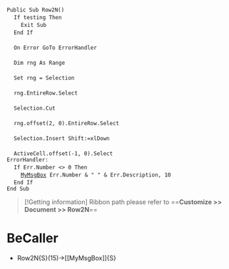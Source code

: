 &nbsp;  &nbsp;  &nbsp;  &nbsp;  
`Public Sub Row2N()`  
&nbsp;&nbsp;&nbsp;&nbsp;`If testing Then`  
&nbsp;&nbsp;&nbsp;&nbsp;&nbsp;&nbsp;&nbsp;&nbsp;`Exit Sub`  
&nbsp;&nbsp;&nbsp;&nbsp;`End If`  
&nbsp;  &nbsp;  &nbsp;  &nbsp;  
&nbsp;&nbsp;&nbsp;&nbsp;`On Error GoTo ErrorHandler`  
&nbsp;  &nbsp;  &nbsp;  &nbsp;  
&nbsp;&nbsp;&nbsp;&nbsp;`Dim rng As Range`  
&nbsp;  &nbsp;  &nbsp;  &nbsp;  
&nbsp;&nbsp;&nbsp;&nbsp;`Set rng = Selection`  
&nbsp;  &nbsp;  &nbsp;  &nbsp;  
&nbsp;&nbsp;&nbsp;&nbsp;`rng.EntireRow.Select`  
&nbsp;  &nbsp;  &nbsp;  &nbsp;  
&nbsp;&nbsp;&nbsp;&nbsp;`Selection.Cut`  
&nbsp;  &nbsp;  &nbsp;  &nbsp;  
&nbsp;&nbsp;&nbsp;&nbsp;`rng.offset(2, 0).EntireRow.Select`  
&nbsp;  &nbsp;  &nbsp;  &nbsp;  
&nbsp;&nbsp;&nbsp;&nbsp;`Selection.Insert Shift:=xlDown`  
&nbsp;  &nbsp;  &nbsp;  &nbsp;  
&nbsp;&nbsp;&nbsp;&nbsp;`ActiveCell.offset(-1, 0).Select`  
`ErrorHandler:`  
&nbsp;&nbsp;&nbsp;&nbsp;`If Err.Number <> 0 Then`  
&nbsp;&nbsp;&nbsp;&nbsp;&nbsp;&nbsp;&nbsp;&nbsp;[`MyMsgBox`](MyMsgBox)` Err.Number & " " & Err.Description, 10`  
&nbsp;&nbsp;&nbsp;&nbsp;`End If`  
`End Sub`  


> [!Getting information]
> Ribbon path please refer to ==**Customize >> Document >> Row2N**==


# BeCaller
- Row2N{S}(15)->[[MyMsgBox]]{S}


